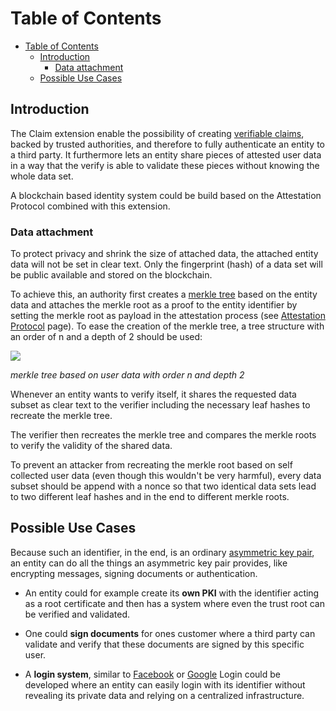 # Table of Contents

- [Table of Contents](#table-of-contents)
    - [Introduction](#introduction)
        - [Data attachment](#data-attachment)
    - [Possible Use Cases](#possible-use-cases)


## Introduction

The Claim extension enable the possibility of creating [verifiable claims](https://docs.microsoft.com/en-us/previous-versions/msp-n-p/ff359101(v=pandp.10)?redirectedfrom=MSDN), backed by trusted authorities, and therefore to fully authenticate an entity to a third party. It furthermore lets an entity share pieces of attested user data in a way that the verify is able to validate these pieces without knowing the whole data set. 

A blockchain based identity system could be build
based on the Attestation Protocol combined with this extension.


### Data attachment

To protect privacy and shrink the size of attached data, the attached entity data will not be set in clear text. Only the fingerprint (hash) of a data set will be public available and stored on the blockchain. 

To achieve this, an authority first creates a [merkle tree](https://en.wikipedia.org/wiki/Merkle_tree) based on the entity data and attaches the merkle root as a proof to the entity identifier by setting the merkle root as payload in the attestation process (see [Attestation Protocol](./Attestation-Protocol) page). To ease the creation of the merkle tree, a tree structure with an order of n and a depth of 2 should be used:

![](./../draw.io/out/diagrams-merkle-tree.svg)

*merkle tree based on user data with order n and depth 2*

Whenever an entity wants to verify itself, it shares the requested data subset as clear text to the verifier including the necessary leaf hashes to recreate the merkle tree. 

The verifier then recreates the merkle tree and compares the merkle roots to verify the validity of the shared data.

To prevent an attacker from recreating the merkle root based on self collected user data (even though this wouldn't be very harmful), every data subset should be append with a nonce so that two identical data sets lead to two different leaf hashes and in the end to different merkle roots.


## Possible Use Cases

Because such an identifier, in the end, is an ordinary [asymmetric key pair](https://en.wikipedia.org/wiki/Public-key_cryptography), an entity can do all the things an asymmetric key pair provides, like encrypting messages, signing documents or authentication. 

- An entity could for example create its **own PKI** with the identifier acting as a root certificate and then has a system where even the trust root can be verified and validated.

- One could **sign documents** for ones customer where a third party can validate and verify that these documents are signed by this specific user.

- A **login system**, similar to [Facebook](https://developers.facebook.com/docs/facebook-login/) or [Google](https://developers.google.com/identity/sign-in/web/sign-in) Login could be developed where an entity can easily login with its identifier without revealing its private data and relying on a centralized infrastructure.
